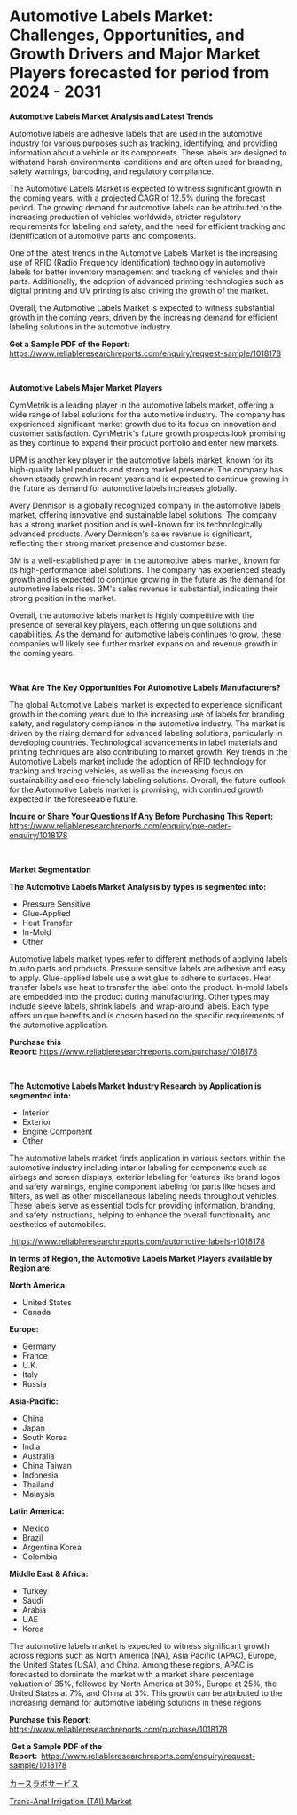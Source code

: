 <p><h1>Automotive Labels Market: Challenges, Opportunities, and Growth Drivers and Major Market Players forecasted for period from 2024 - 2031</h1></p><p><strong>Automotive Labels Market Analysis and Latest Trends</strong></p>
<p><p>Automotive labels are adhesive labels that are used in the automotive industry for various purposes such as tracking, identifying, and providing information about a vehicle or its components. These labels are designed to withstand harsh environmental conditions and are often used for branding, safety warnings, barcoding, and regulatory compliance.</p><p>The Automotive Labels Market is expected to witness significant growth in the coming years, with a projected CAGR of 12.5% during the forecast period. The growing demand for automotive labels can be attributed to the increasing production of vehicles worldwide, stricter regulatory requirements for labeling and safety, and the need for efficient tracking and identification of automotive parts and components.</p><p>One of the latest trends in the Automotive Labels Market is the increasing use of RFID (Radio Frequency Identification) technology in automotive labels for better inventory management and tracking of vehicles and their parts. Additionally, the adoption of advanced printing technologies such as digital printing and UV printing is also driving the growth of the market.</p><p>Overall, the Automotive Labels Market is expected to witness substantial growth in the coming years, driven by the increasing demand for efficient labeling solutions in the automotive industry.</p></p>
<p><strong>Get a Sample PDF of the Report:&nbsp;</strong> <a href="https://www.reliableresearchreports.com/enquiry/request-sample/1018178">https://www.reliableresearchreports.com/enquiry/request-sample/1018178</a></p>
<p>&nbsp;</p>
<p><strong>Automotive Labels Major Market Players</strong></p>
<p><p>CymMetrik is a leading player in the automotive labels market, offering a wide range of label solutions for the automotive industry. The company has experienced significant market growth due to its focus on innovation and customer satisfaction. CymMetrik's future growth prospects look promising as they continue to expand their product portfolio and enter new markets. </p><p>UPM is another key player in the automotive labels market, known for its high-quality label products and strong market presence. The company has shown steady growth in recent years and is expected to continue growing in the future as demand for automotive labels increases globally.</p><p>Avery Dennison is a globally recognized company in the automotive labels market, offering innovative and sustainable label solutions. The company has a strong market position and is well-known for its technologically advanced products. Avery Dennison's sales revenue is significant, reflecting their strong market presence and customer base.</p><p>3M is a well-established player in the automotive labels market, known for its high-performance label solutions. The company has experienced steady growth and is expected to continue growing in the future as the demand for automotive labels rises. 3M's sales revenue is substantial, indicating their strong position in the market.</p><p>Overall, the automotive labels market is highly competitive with the presence of several key players, each offering unique solutions and capabilities. As the demand for automotive labels continues to grow, these companies will likely see further market expansion and revenue growth in the coming years.</p></p>
<p>&nbsp;</p>
<p><strong>What Are The Key Opportunities For Automotive Labels Manufacturers?</strong></p>
<p><p>The global Automotive Labels market is expected to experience significant growth in the coming years due to the increasing use of labels for branding, safety, and regulatory compliance in the automotive industry. The market is driven by the rising demand for advanced labeling solutions, particularly in developing countries. Technological advancements in label materials and printing techniques are also contributing to market growth. Key trends in the Automotive Labels market include the adoption of RFID technology for tracking and tracing vehicles, as well as the increasing focus on sustainability and eco-friendly labeling solutions. Overall, the future outlook for the Automotive Labels market is promising, with continued growth expected in the foreseeable future.</p></p>
<p><strong>Inquire or Share Your Questions If Any Before Purchasing This Report:</strong> <a href="https://www.reliableresearchreports.com/enquiry/pre-order-enquiry/1018178">https://www.reliableresearchreports.com/enquiry/pre-order-enquiry/1018178</a></p>
<p>&nbsp;</p>
<p><strong>Market Segmentation</strong></p>
<p><strong>The Automotive Labels Market Analysis by types is segmented into:</strong></p>
<p><ul><li>Pressure Sensitive</li><li>Glue-Applied</li><li>Heat Transfer</li><li>In-Mold</li><li>Other</li></ul></p>
<p><p>Automotive labels market types refer to different methods of applying labels to auto parts and products. Pressure sensitive labels are adhesive and easy to apply. Glue-applied labels use a wet glue to adhere to surfaces. Heat transfer labels use heat to transfer the label onto the product. In-mold labels are embedded into the product during manufacturing. Other types may include sleeve labels, shrink labels, and wrap-around labels. Each type offers unique benefits and is chosen based on the specific requirements of the automotive application.</p></p>
<p><strong>Purchase this Report:&nbsp;</strong><a href="https://www.reliableresearchreports.com/purchase/1018178">https://www.reliableresearchreports.com/purchase/1018178</a></p>
<p>&nbsp;</p>
<p><strong>The Automotive Labels Market Industry Research by Application is segmented into:</strong></p>
<p><ul><li>Interior</li><li>Exterior</li><li>Engine Component</li><li>Other</li></ul></p>
<p><p>The automotive labels market finds application in various sectors within the automotive industry including interior labeling for components such as airbags and screen displays, exterior labeling for features like brand logos and safety warnings, engine component labeling for parts like hoses and filters, as well as other miscellaneous labeling needs throughout vehicles. These labels serve as essential tools for providing information, branding, and safety instructions, helping to enhance the overall functionality and aesthetics of automobiles.</p></p>
<p><a href="https://www.reliableresearchreports.com/automotive-labels-r1018178">&nbsp;https://www.reliableresearchreports.com/automotive-labels-r1018178</a></p>
<p><strong>In terms of Region, the Automotive Labels Market Players available by Region are:</strong></p>
<p>
    <p> <strong> North America: </strong>
        <ul>
            <li>United States</li>
            <li>Canada</li>
        </ul>
        </p> 
    <p> <strong> Europe: </strong>
        <ul>
            <li>Germany</li>
            <li>France</li>
            <li>U.K.</li>
            <li>Italy</li>
            <li>Russia</li>
        </ul>
        </p> 
    <p> <strong> Asia-Pacific: </strong>
        <ul>
            <li>China</li>
            <li>Japan</li>
            <li>South Korea</li>
            <li>India</li>
            <li>Australia</li>
            <li>China Taiwan</li>
            <li>Indonesia</li>
            <li>Thailand</li>
            <li>Malaysia</li>
        </ul>
        </p> 
    <p> <strong> Latin America: </strong>
        <ul>
            <li>Mexico</li>
            <li>Brazil</li>
            <li>Argentina Korea</li>
            <li>Colombia</li>
        </ul>
        </p> 
    <p> <strong> Middle East & Africa: </strong>
        <ul>
            <li>Turkey</li>
            <li>Saudi</li>
            <li>Arabia</li>
            <li>UAE</li>
            <li>Korea</li>
        </ul>
    </p>
    </p>
<p><p>The automotive labels market is expected to witness significant growth across regions such as North America (NA), Asia Pacific (APAC), Europe, the United States (USA), and China. Among these regions, APAC is forecasted to dominate the market with a market share percentage valuation of 35%, followed by North America at 30%, Europe at 25%, the United States at 7%, and China at 3%. This growth can be attributed to the increasing demand for automotive labeling solutions in these regions.</p></p>
<p><strong>Purchase this Report: </strong><a href="https://www.reliableresearchreports.com/purchase/1018178">https://www.reliableresearchreports.com/purchase/1018178</a></p>
<p>&nbsp;<strong>Get a Sample PDF of the Report:&nbsp;&nbsp;</strong><a href="https://www.reliableresearchreports.com/enquiry/request-sample/1018178">https://www.reliableresearchreports.com/enquiry/request-sample/1018178</a></p>
<p><strong></strong></p>
<p><p><a href="https://medium.com/@bl2501989/%E3%82%AB%E3%83%86%E3%83%BC%E3%83%86%E3%83%AB%E6%A4%9C%E6%9F%BB%E5%AE%A4%E3%82%B5%E3%83%BC%E3%83%93%E3%82%B9%E5%B8%82%E5%A0%B4%E3%81%AE%E5%88%86%E6%9E%90-%E3%82%B0%E3%83%AD%E3%83%BC%E3%83%90%E3%83%AB%E7%94%A3%E6%A5%AD%E3%81%AE%E8%A6%8B%E9%80%9A%E3%81%97%E3%81%A8%E4%BA%88%E6%B8%AC-2024%E5%B9%B4%E3%81%8B%E3%82%892031%E5%B9%B4%E3%81%BE%E3%81%A7-5d38c8cd501c">カースラボサービス</a></p><p><a href="https://view.publitas.com/reportprime-1/trans-anal-irrigation-tai-market-analysis-report-global-insights-by-region-type-cone-system-balloon-system-bed-system-and-application-carried-out-on-the-toilet-carried-out-on-the-bed-from-2024-to-2031/">Trans-Anal Irrigation (TAI) Market</a></p></p>